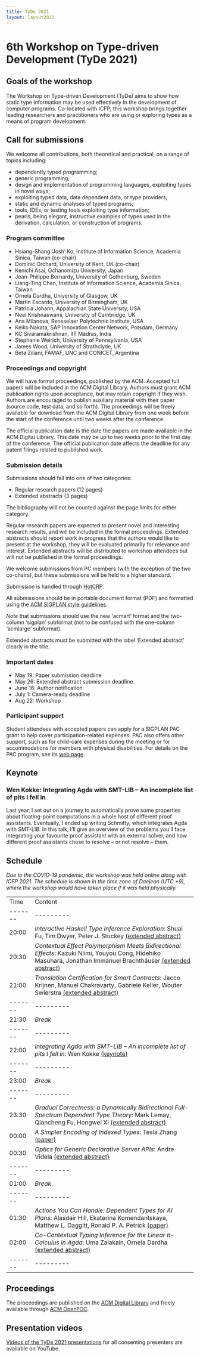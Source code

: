 ```yaml
---
title: TyDe 2021
layout: layout2021
---
```


# 6th Workshop on Type-driven Development (TyDe 2021)

## Goals of the workshop

The Workshop on Type-driven Development (TyDe) aims to show how static type information may be used effectively in the development of computer programs.
Co-located with ICFP, this workshop brings together leading researchers and practitioners who are using or exploring types as a means of program development.

## Call for submissions

We welcome all contributions, both theoretical and practical, on a range of topics including:

- dependently typed programming;
- generic programming;
- design and implementation of programming languages, exploiting types in novel ways;
- exploiting typed data, data dependent data, or type providers;
- static and dynamic analyses of typed programs;
- tools, IDEs, or testing tools exploiting type information;
- pearls, being elegant, instructive examples of types used in the derivation, calculation, or construction of programs.

### Program committee

- Hsiang-Shang ‘Josh’ Ko, Institute of Information Science, Academia Sinica, Taiwan (co-chair)
- Dominic Orchard, University of Kent, UK (co-chair)
- Kenichi Asai, Ochanomizu University, Japan
- Jean-Philippe Bernardy, University of Gothenburg, Sweden
- Liang-Ting Chen, Institute of Information Science, Academia Sinica, Taiwan
- Ornela Dardha, University of Glasgow, UK
- Martin Escardo, University of Birmingham, UK
- Patricia Johann, Appalachian State University, USA
- Neel Krishnaswami, University of Cambridge, UK
- Ana Milanova, Rensselaer Polytechnic Institute, USA
- Keiko Nakata, SAP Innovation Center Network, Potsdam, Germany
- KC Sivaramakrishnan, IIT Madras, India
- Stephanie Weirich, University of Pennsylvania, USA
- James Wood, University of Strathclyde, UK
- Beta Ziliani, FAMAF, UNC and CONICET, Argentina

### Proceedings and copyright

We will have formal proceedings, published by the ACM.
Accepted full papers will be included in the ACM Digital Library.
Authors must grant ACM publication rights upon acceptance, but may retain copyright if they wish.
Authors are encouraged to publish auxiliary material with their paper (source code, test data, and so forth).
The proceedings will be freely available for download from the ACM Digital Library from one week before the start of the conference until two weeks after the conference.

The official publication date is the date the papers are made available in the ACM Digital Library.
This date may be up to two weeks prior to the first day of the conference.
The official publication date affects the deadline for any patent filings related to published work.

### Submission details

Submissions should fall into one of two categories:

- Regular research papers (12 pages)
- Extended abstracts (3 pages)

The bibliography will not be counted against the page limits for either category.

Regular research papers are expected to present novel and interesting research results, and will be included in the formal proceedings.
Extended abstracts should report work in progress that the authors would like to present at the workshop; they will be evaluated primarily for relevance and interest.
Extended abstracts will be distributed to workshop attendees but will not be published in the formal proceedings.

We welcome submissions from PC members (with the exception of the two co-chairs), but these submissions will be held to a higher standard.

Submission is handled through [HotCRP](https://tyde21.hotcrp.com).

All submissions should be in portable document format (PDF) and formatted using the [ACM SIGPLAN style guidelines](https://www.sigplan.org/Resources/Author/).

*Note* that submissions should use the new ‘acmart’ format and the two-column ‘sigplan’ subformat (not to be confused with the one-column ‘acmlarge’ subformat).

Extended abstracts must be submitted with the label ‘Extended abstract’ clearly in the title.

### Important dates

- May 19: Paper submission deadline
- May 26: Extended abstract submission deadline
- June 16: Author notification
- July 1: Camera-ready deadline
- Aug 22: Workshop

### Participant support

Student attendees with accepted papers can apply for a SIGPLAN PAC grant to help cover participation-related expenses.
PAC also offers other support, such as for child-care expenses during the meeting or for accommodations for members with physical disabilities.
For details on the PAC program, see its [web page](https://www.sigplan.org/PAC/).

## Keynote

### Wen Kokke: Integrating Agda with SMT-LIB – An incomplete list of pits I fell in

Last year, I set out on a journey to automatically prove some properties about floating-point computations in a whole host of different proof assistants. Eventually, I ended up writing Schmitty, which integrates Agda with SMT-LIB. In this talk, I’ll give an overview of the problems you’ll face integrating your favourite proof assistant with an external solver, and how different proof assistants chose to resolve – or not resolve – them.

## Schedule

*Due to the COVID-19 pandemic, the workshop was held online along with ICFP 2021.*
*The schedule is shown in the time zone of Daejeon (UTC +9), where the workshop would have taken place if it was held physically.*

|       |         |
|-------|---------|
| Time  | Content |
|-------|---------|
| 20:00 | *Interactive Haskell Type Inference Exploration*: Shuai Fu, Tim Dwyer, Peter J. Stuckey [(extended abstract)](/2021-abstracts/paper7.pdf) |
| 20:30 | *Contextual Effect Polymorphism Meets Bidirectional Effects*: Kazuki Niimi, Youyou Cong, Hidehiko Masuhara, Jonathan Immanuel Brachthäuser [(extended abstract)](/2021-abstracts/paper9.pdf) |
| 21:00 | *Translation Certification for Smart Contracts*: Jacco Krijnen, Manuel Chakravarty, Gabriele Keller, Wouter Swierstra [(extended abstract)](/2021-abstracts/paper8.pdf) |
|-------|---------|
| 21:30 | *Break* |
|-------|---------|
| 22:00 | *Integrating Agda with SMT-LIB – An incomplete list of pits I fell in*: Wen Kokke [(keynote)](#keynote) |
|-------|---------|
| 23:00 | *Break* |
|-------|---------|
| 23:30 | *Gradual Correctness: a Dynamically Bidirectional Full-Spectrum Dependent Type Theory*: Mark Lemay, Qiancheng Fu, Hongwei Xi [(extended abstract)](/2021-abstracts/paper1.pdf) |
| 00:00 | *A Simpler Encoding of Indexed Types*: Tesla Zhang [(paper)](https://doi.org/10.1145/3471875.3472991) |
| 00:30 | *Optics for Generic Declarative Server APIs*: Andre Videla [(extended abstract)](/2021-abstracts/paper5.pdf) |
|-------|---------|
| 01:00 | *Break* |
|-------|---------|
| 01:30 | *Actions You Can Handle: Dependent Types for AI Plans*: Alasdair Hill, Ekaterina Komendantskaya, Matthew L. Daggitt, Ronald P. A. Petrick [(paper)](https://doi.org/10.1145/3471875.3472990) |
| 02:00 | *Co-Contextual Typing Inference for the Linear π-Calculus in Agda*: Uma Zalakain, Ornela Dardha [(extended abstract)](/2021-abstracts/paper6.pdf) |
|-------|---------|

## Proceedings

The proceedings are published on the [ACM Digital Library](https://dl.acm.org/doi/proceedings/10.1145/3471875) and freely available through [ACM OpenTOC](https://www.sigplan.org/OpenTOC/tyde21.html).

## Presentation videos

[Videos of the TyDe 2021 presentations](https://www.youtube.com/playlist?list=PLyrlk8Xaylp6viP0if0xp4sTiMXYKyiB7) for all consenting presenters are available on YouTube.
